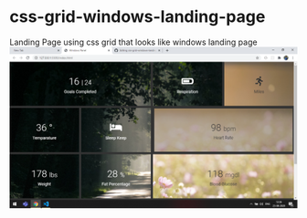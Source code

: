 # css-grid-windows-landing-page
Landing Page using css grid that looks like windows landing page
![windowslanding page](https://github.com/AdamShafiSyed/css-grid-windows-landing-page/blob/master/images/Screenshot%20(186).png)

